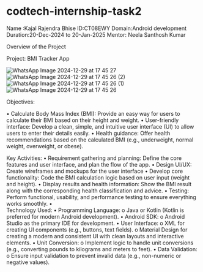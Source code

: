 # codtech-internship-task2
Name :Kajal Rajendra Bhise
ID:CT08EWY
Domain:Android development
Duration:20-Dec-2024 to 20-Jan-2025
Mentor: Neela Santhosh Kumar

Overview of the Project

 Project: BMI Tracker App


![WhatsApp Image 2024-12-29 at 17 45 27](https://github.com/user-attachments/assets/4e2f1d81-f56a-4d12-8e99-dcfebc8c0d5d)
![WhatsApp Image 2024-12-29 at 17 45 26 (2)](https://github.com/user-attachments/assets/8a375b03-d11b-4e27-9c9d-a131dfa6f14a)
![WhatsApp Image 2024-12-29 at 17 45 26 (1)](https://github.com/user-attachments/assets/81299cf2-18b1-4590-9082-2a381a27ceb0)
![WhatsApp Image 2024-12-29 at 17 45 26](https://github.com/user-attachments/assets/0e8cec03-04f4-4e4e-9952-7a68dce1568c)






Objectives:

•	Calculate Body Mass Index (BMI): Provide an easy way for users to calculate their BMI based on their height and weight.
•	User-friendly interface: Develop a clean, simple, and intuitive user interface (UI) to allow users to enter their details easily.
•	Health guidance: Offer health recommendations based on the calculated BMI (e.g., underweight, normal weight, overweight, or obese).

 Key Activities:
•	Requirement gathering and planning: Define the core features and user interface, and plan the flow of the app.
•	Design UI/UX: Create wireframes and mockups for the user interface 
•	Develop core functionality: Code the BMI calculation logic based on user input (weight and height).
•	Display results and health information: Show the BMI result along with the corresponding health classification and advice.
•	Testing: Perform functional, usability, and performance testing to ensure everything works smoothly.
•	
Technology Used:
•	Programming Language:
o	Java or Kotlin (Kotlin is preferred for modern Android development).
•	Android SDK:
o	Android Studio as the primary IDE for development.
•	User Interface:
o	XML for creating UI components (e.g., buttons, text fields).
o	Material Design for creating a modern and consistent UI with clean layouts and interactive elements.
•	Unit Conversion:
o	Implement logic to handle unit conversions (e.g., converting pounds to kilograms and meters to feet).
•	Data Validation:
o	Ensure input validation to prevent invalid data (e.g., non-numeric or negative values).


